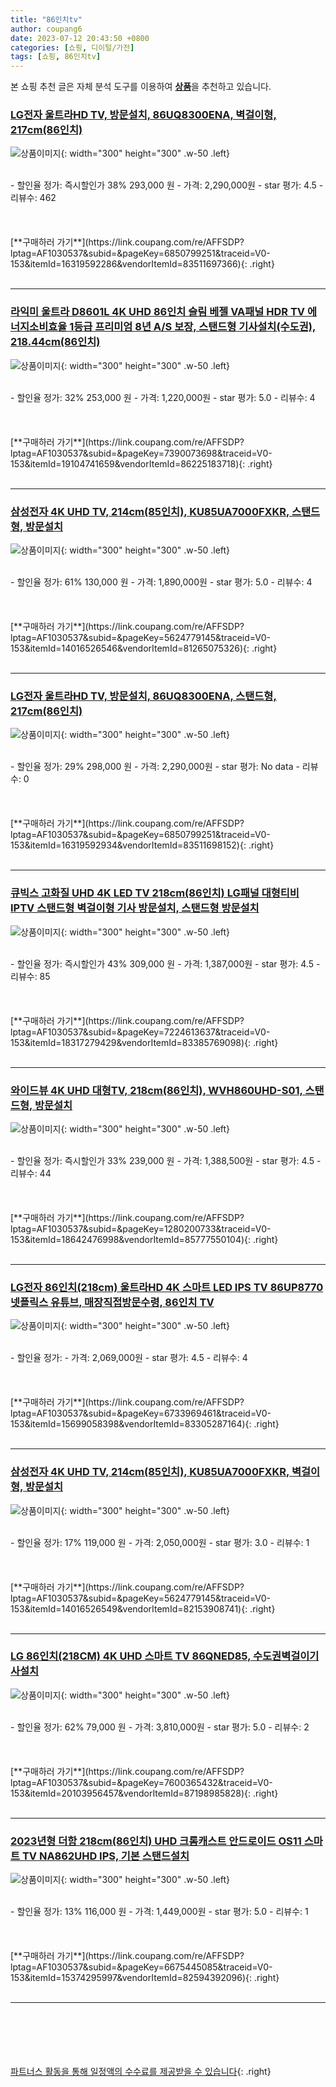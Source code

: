 ```yaml
---
title: "86인치tv"
author: coupang6
date: 2023-07-12 20:43:50 +0800
categories: [쇼핑, 디이털/가전]
tags: [쇼핑, 86인치tv]
---
```


본 쇼핑 추천 글은 자체 분석 도구를 이용하여 [**상품**](https://link.coupang.com/a/bao1ui)을 추천하고 있습니다.

### [LG전자 울트라HD TV, 방문설치, 86UQ8300ENA, 벽걸이형, 217cm(86인치)](https://link.coupang.com/re/AFFSDP?lptag=AF1030537&subid=&pageKey=6850799251&traceid=V0-153&itemId=16319592286&vendorItemId=83511697366)

![상품이미지](https://thumbnail7.coupangcdn.com/thumbnails/remote/230x230ex/image/retail/images/7205861459685-1ce93640-9589-4ecd-9831-e8833329a045.jpg){: width="300" height="300" .w-50 .left}


<br>
- 할인율 정가: 즉시할인가 38%  293,000   원
- 가격: 2,290,000원
- star 평가: 4.5
- 리뷰수: 462
<br>
<br>
<br>
<br>
[**구매하러 가기**](https://link.coupang.com/re/AFFSDP?lptag=AF1030537&subid=&pageKey=6850799251&traceid=V0-153&itemId=16319592286&vendorItemId=83511697366){: .right}
<br>
<br>

---

### [라익미 울트라 D8601L 4K UHD 86인치 슬림 베젤 VA패널 HDR TV 에너지소비효율 1등급 프리미엄 8년 A/S 보장, 스탠드형 기사설치(수도권), 218.44cm(86인치)](https://link.coupang.com/re/AFFSDP?lptag=AF1030537&subid=&pageKey=7390073698&traceid=V0-153&itemId=19104741659&vendorItemId=86225183718)

![상품이미지](https://thumbnail8.coupangcdn.com/thumbnails/remote/230x230ex/image/vendor_inventory/207c/9316dabdfd67204bf1a56e0536024faff253cc70fa319936138497cb2ff1.jpg){: width="300" height="300" .w-50 .left}


<br>
- 할인율 정가: 32%  253,000   원
- 가격: 1,220,000원
- star 평가: 5.0
- 리뷰수: 4
<br>
<br>
<br>
<br>
[**구매하러 가기**](https://link.coupang.com/re/AFFSDP?lptag=AF1030537&subid=&pageKey=7390073698&traceid=V0-153&itemId=19104741659&vendorItemId=86225183718){: .right}
<br>
<br>

---

### [삼성전자 4K UHD TV, 214cm(85인치), KU85UA7000FXKR, 스탠드형, 방문설치](https://link.coupang.com/re/AFFSDP?lptag=AF1030537&subid=&pageKey=5624779145&traceid=V0-153&itemId=14016526546&vendorItemId=81265075326)

![상품이미지](https://thumbnail6.coupangcdn.com/thumbnails/remote/230x230ex/image/retail/images/2022/04/12/11/3/2da69571-62e2-4044-a595-f31ef6c90f3d.jpg){: width="300" height="300" .w-50 .left}


<br>
- 할인율 정가: 61%  130,000   원
- 가격: 1,890,000원
- star 평가: 5.0
- 리뷰수: 4
<br>
<br>
<br>
<br>
[**구매하러 가기**](https://link.coupang.com/re/AFFSDP?lptag=AF1030537&subid=&pageKey=5624779145&traceid=V0-153&itemId=14016526546&vendorItemId=81265075326){: .right}
<br>
<br>

---

### [LG전자 울트라HD TV, 방문설치, 86UQ8300ENA, 스탠드형, 217cm(86인치)](https://link.coupang.com/re/AFFSDP?lptag=AF1030537&subid=&pageKey=6850799251&traceid=V0-153&itemId=16319592934&vendorItemId=83511698152)

![상품이미지](https://thumbnail7.coupangcdn.com/thumbnails/remote/230x230ex/image/retail/images/9625364718831743-09e8c78f-6973-4f99-98e6-f28262c167fc.jpg){: width="300" height="300" .w-50 .left}


<br>
- 할인율 정가: 29%  298,000   원
- 가격: 2,290,000원
- star 평가: No data
- 리뷰수: 0
<br>
<br>
<br>
<br>
[**구매하러 가기**](https://link.coupang.com/re/AFFSDP?lptag=AF1030537&subid=&pageKey=6850799251&traceid=V0-153&itemId=16319592934&vendorItemId=83511698152){: .right}
<br>
<br>

---

### [큐빅스 고화질 UHD 4K LED TV 218cm(86인치) LG패널 대형티비 IPTV 스탠드형 벽걸이형 기사 방문설치, 스탠드형 방문설치](https://link.coupang.com/re/AFFSDP?lptag=AF1030537&subid=&pageKey=7224613637&traceid=V0-153&itemId=18317279429&vendorItemId=83385769098)

![상품이미지](https://thumbnail8.coupangcdn.com/thumbnails/remote/230x230ex/image/vendor_inventory/8ff6/d8e80b3df750795b75e81cae6db7f3eaeb5433b2634187d020df45a71d44.jpg){: width="300" height="300" .w-50 .left}


<br>
- 할인율 정가: 즉시할인가 43%  309,000   원
- 가격: 1,387,000원
- star 평가: 4.5
- 리뷰수: 85
<br>
<br>
<br>
<br>
[**구매하러 가기**](https://link.coupang.com/re/AFFSDP?lptag=AF1030537&subid=&pageKey=7224613637&traceid=V0-153&itemId=18317279429&vendorItemId=83385769098){: .right}
<br>
<br>

---

### [와이드뷰 4K UHD 대형TV, 218cm(86인치), WVH860UHD-S01, 스탠드형, 방문설치](https://link.coupang.com/re/AFFSDP?lptag=AF1030537&subid=&pageKey=1280200733&traceid=V0-153&itemId=18642476998&vendorItemId=85777550104)

![상품이미지](https://thumbnail10.coupangcdn.com/thumbnails/remote/230x230ex/image/retail/images/2023/04/25/14/4/4708f14f-f9e9-4a9c-8b84-e7bd4ad0d0a7.png){: width="300" height="300" .w-50 .left}


<br>
- 할인율 정가: 즉시할인가 33%  239,000   원
- 가격: 1,388,500원
- star 평가: 4.5
- 리뷰수: 44
<br>
<br>
<br>
<br>
[**구매하러 가기**](https://link.coupang.com/re/AFFSDP?lptag=AF1030537&subid=&pageKey=1280200733&traceid=V0-153&itemId=18642476998&vendorItemId=85777550104){: .right}
<br>
<br>

---

### [LG전자 86인치(218cm) 울트라HD 4K 스마트 LED IPS TV 86UP8770 넷플릭스 유튜브, 매장직접방문수령, 86인치 TV](https://link.coupang.com/re/AFFSDP?lptag=AF1030537&subid=&pageKey=6733969461&traceid=V0-153&itemId=15699058398&vendorItemId=83305287164)

![상품이미지](https://thumbnail7.coupangcdn.com/thumbnails/remote/230x230ex/image/vendor_inventory/70d9/192ae1c3814b7d2705c43f062eccb48e37ac638fd4c9f9ed3e60078e80da.jpg){: width="300" height="300" .w-50 .left}


<br>
- 할인율 정가: 
- 가격: 2,069,000원
- star 평가: 4.5
- 리뷰수: 4
<br>
<br>
<br>
<br>
[**구매하러 가기**](https://link.coupang.com/re/AFFSDP?lptag=AF1030537&subid=&pageKey=6733969461&traceid=V0-153&itemId=15699058398&vendorItemId=83305287164){: .right}
<br>
<br>

---

### [삼성전자 4K UHD TV, 214cm(85인치), KU85UA7000FXKR, 벽걸이형, 방문설치](https://link.coupang.com/re/AFFSDP?lptag=AF1030537&subid=&pageKey=5624779145&traceid=V0-153&itemId=14016526549&vendorItemId=82153908741)

![상품이미지](https://thumbnail7.coupangcdn.com/thumbnails/remote/230x230ex/image/retail/images/2022/06/23/16/6/b532cbb0-0b4b-451f-9698-4a0b94873b41.jpg){: width="300" height="300" .w-50 .left}


<br>
- 할인율 정가: 17%  119,000   원
- 가격: 2,050,000원
- star 평가: 3.0
- 리뷰수: 1
<br>
<br>
<br>
<br>
[**구매하러 가기**](https://link.coupang.com/re/AFFSDP?lptag=AF1030537&subid=&pageKey=5624779145&traceid=V0-153&itemId=14016526549&vendorItemId=82153908741){: .right}
<br>
<br>

---

### [LG 86인치(218CM) 4K UHD 스마트 TV 86QNED85, 수도권벽걸이기사설치](https://link.coupang.com/re/AFFSDP?lptag=AF1030537&subid=&pageKey=7600365432&traceid=V0-153&itemId=20103956457&vendorItemId=87198985828)

![상품이미지](https://thumbnail8.coupangcdn.com/thumbnails/remote/230x230ex/image/vendor_inventory/977a/96ee863fbf2fe63d05fe60793d4f1f584e62a53a0bd576642fa0d5765c07.png){: width="300" height="300" .w-50 .left}


<br>
- 할인율 정가: 62%  79,000   원
- 가격: 3,810,000원
- star 평가: 5.0
- 리뷰수: 2
<br>
<br>
<br>
<br>
[**구매하러 가기**](https://link.coupang.com/re/AFFSDP?lptag=AF1030537&subid=&pageKey=7600365432&traceid=V0-153&itemId=20103956457&vendorItemId=87198985828){: .right}
<br>
<br>

---

### [2023년형 더함 218cm(86인치) UHD 크롬캐스트 안드로이드 OS11 스마트 TV NA862UHD IPS, 기본 스탠드설치](https://link.coupang.com/re/AFFSDP?lptag=AF1030537&subid=&pageKey=6675445085&traceid=V0-153&itemId=15374295997&vendorItemId=82594392096)

![상품이미지](https://thumbnail9.coupangcdn.com/thumbnails/remote/230x230ex/image/vendor_inventory/2722/3c9951b3af50a8f3b775fba65593ef9a801ab192ad94fd19aa5fc84f15ec.jpg){: width="300" height="300" .w-50 .left}


<br>
- 할인율 정가: 13%  116,000   원
- 가격: 1,449,000원
- star 평가: 5.0
- 리뷰수: 1
<br>
<br>
<br>
<br>
[**구매하러 가기**](https://link.coupang.com/re/AFFSDP?lptag=AF1030537&subid=&pageKey=6675445085&traceid=V0-153&itemId=15374295997&vendorItemId=82594392096){: .right}
<br>
<br>

---
<br><br><br><br><br> [파트너스 활동을 통해 일정액의 수수료를 제공받을 수 있습니다](https://link.coupang.com/a/bao1ui){: .right}
